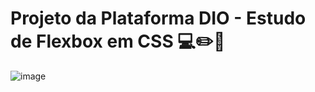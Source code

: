 # Projeto da Plataforma DIO - Estudo de Flexbox em CSS :computer::pencil2::blue_book:
![image](https://user-images.githubusercontent.com/109762905/181691113-0b8e04b3-b742-43aa-9295-d94ce0302186.png)
